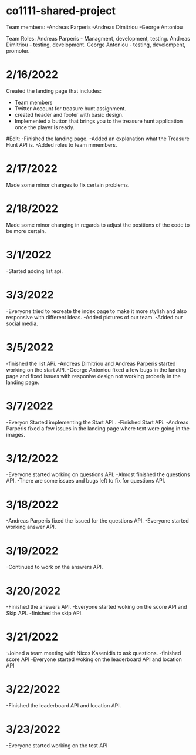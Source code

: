 # co1111-shared-project

Team members:
-Andreas Parperis
-Andreas Dimitriou
-George Antoniou


Team Roles:
Andreas Parperis - Managment, development, testing.
Andreas Dimitriou - testing, development.
George Antoniou - testing, develompent, promoter.


# 2/16/2022
Created the landing page that includes:
- Team members
- Twitter Account for treasure hunt assignment.
- created header and footer with basic design.
- Implemented a button that brings you to the treasure hunt application once the player is ready.
 
 
 #Edit:
 -Finished the landing page.
 -Added an explanation what the Treasure Hunt API is.
 -Added roles to team mmembers.

# 2/17/2022
Made some minor changes to fix certain problems.

# 2/18/2022
Made some minor changing in regards to adjust the positions of the code to be more certain.

# 3/1/2022
-Started adding list api.

# 3/3/2022
-Everyone tried to recreate the index page to make it more stylish and also responsive with different ideas.
-Added pictures of our team.
-Added our social media.

# 3/5/2022
-finished the list APi.
-Andreas Dimitriou and Andreas Parperis started working on the start API.
-George Antoniou fixed a few bugs in the landing page and fixed issues with responive design not working proberly in the landing page.


# 3/7/2022
-Everyon Started implementing the Start API .
-Finished Start APi.
-Andreas Parperis fixed a few issues in the landing page where text were going in the images.

# 3/12/2022
-Everyone started working on questions API. 
-Almost finished the questions API.
-There are some issues and bugs left to fix for questions API.


# 3/18/2022
-Andreas Parperis fixed the issued for the questions API.
-Everyone started working answer API.

# 3/19/2022
-Continued to work on the answers API.

# 3/20/2022
-Finished the answers API.
-Everyone started woking on the score API and Skip API.
-finished the skip API.

# 3/21/2022
-Joined a team meeting with Nicos Kasenidis to ask questions.
-finished score API
-Everyone started woking on the leaderboard API and location API

# 3/22/2022
-Finished the leaderboard API and location API.

# 3/23/2022
-Everyone started working on the test API





